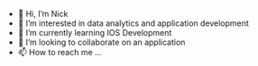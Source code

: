 - 👋 Hi, I’m Nick
- 👀 I’m interested in data analytics and application development
- 🌱 I’m currently learning IOS Development
- 💞️ I’m looking to collaborate on an application
- 📫 How to reach me ...

<!---
nnlambert/nnlambert is a ✨ special ✨ repository because its `README.md` (this file) appears on your GitHub profile.
You can click the Preview link to take a look at your changes.
--->
